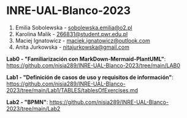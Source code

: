 # INRE-UAL-Blanco-2023

1. Emilia Sobolewska - sobolewska.emilia@o2.pl
2. Karolina Malik - 266831@student.pwr.edu.pl
3. Maciej Ignatowicz - maciek.ignatowicz@outlook.com
4. Anita Jurkowska - nitajurkowska@gmail.com
     
**Lab0 - "Familiarización con MarkDown-Mermaid-PlantUML"**: https://github.com/nisia289/INRE-UAL-Blanco-2023/tree/main/LAB0

**Lab1 - "Definición de casos de uso y requisitos de información"**: https://github.com/nisia289/INRE-UAL-Blanco-2023/tree/main/Lab1/TABLES/tablesOfExercises.md

**Lab2 - "BPMN"**: https://github.com/nisia289/INRE-UAL-Blanco-2023/tree/main/Lab2

